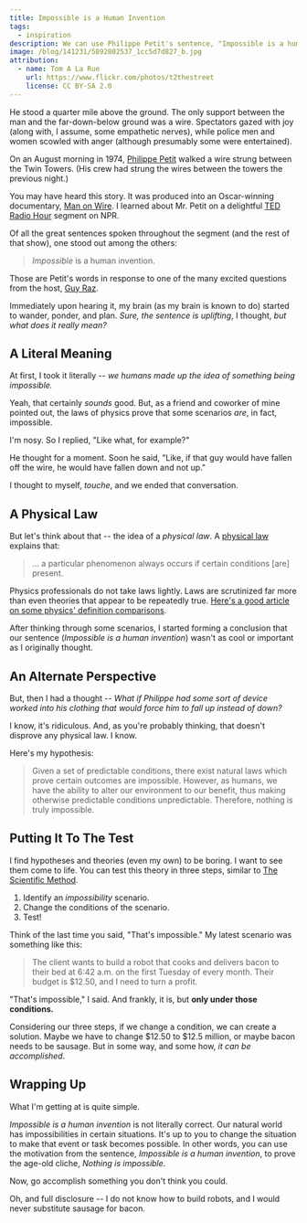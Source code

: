 ```yaml
---
title: Impossible is a Human Invention
tags:
  - inspiration
description: We can use Philippe Petit's sentence, "Impossible is a human invention," to prove that nothing is impossible.
image: /blog/141231/5892802537_1cc5d7d827_b.jpg
attribution:
  - name: Tom A La Rue
    url: https://www.flickr.com/photos/t2thestreet
    license: CC BY-SA 2.0
---
```


He stood a quarter mile above the ground. The only support between the man and the far-down-below ground was a wire. Spectators gazed with joy (along with, I assume, some empathetic nerves), while police men and women scowled with anger (although presumably some were entertained).

On an August morning in 1974, [Philippe Petit](http://en.wikipedia.org/wiki/Philippe_Petit) walked a wire strung between the Twin Towers. (His crew had strung the wires between the towers the previous night.)

You may have heard this story. It was produced into an Oscar-winning documentary, [Man on Wire](http://www.manonwire.com/). I learned about Mr. Petit on a delightful [TED Radio Hour](http://www.npr.org/2013/07/11/201092483/to-the-edge) segment on NPR.

Of all the great sentences spoken throughout the segment (and the rest of that show), one stood out among the others:

> _Impossible_ is a human invention.

Those are Petit's words in response to one of the many excited questions from the host, [Guy Raz](https://en.wikipedia.org/wiki/Guy_Raz).

Immediately upon hearing it, my brain (as my brain is known to do) started to wander, ponder, and plan. _Sure, the sentence is uplifting_, I thought, _but what does it really mean?_

## A Literal Meaning

At first, I took it literally -- _we humans made up the idea of something being impossible._

Yeah, that certainly _sounds_ good. But, as a friend and coworker of mine pointed out, the laws of physics prove that some scenarios _are_, in fact, impossible.

I'm nosy. So I replied, "Like what, for example?"

He thought for a moment. Soon he said, "Like, if that guy would have fallen off the wire, he would have fallen down and not up."

I thought to myself, _touche_, and we ended that conversation.

## A Physical Law

But let's think about that -- the idea of a _physical law_. A [physical law](http://en.wikipedia.org/wiki/Physical_law) explains that:

> ... a particular phenomenon always occurs if certain conditions [are] present.

Physics professionals do not take laws lightly. Laws are scrutinized far more than even theories that appear to be repeatedly true. [Here's a good article on some physics' definition comparisons](https://www.boundless.com/physics/textbooks/boundless-physics-textbook/the-basics-of-physics-1/the-basics-of-physics-31/models-theories-and-laws-195-6078/).

After thinking through some scenarios, I started forming a conclusion that our sentence (_Impossible is a human invention_) wasn't as cool or important as I originally thought.

## An Alternate Perspective

But, then I had a thought -- _What if Philippe had some sort of device worked into his clothing that would force him to fall up instead of down?_

I know, it's ridiculous. And, as you're probably thinking, that doesn't disprove any physical law. I know.

Here's my hypothesis:

> Given a set of predictable conditions, there exist natural laws which prove certain outcomes are impossible. However, as humans, we have the ability to alter our environment to our benefit, thus making otherwise predictable conditions unpredictable. Therefore, nothing is truly impossible.

## Putting It To The Test

I find hypotheses and theories (even my own) to be boring. I want to see them come to life. You can test this theory in three steps, similar to [The Scientific Method](http://en.wikipedia.org/wiki/Scientific_method).

1. Identify an _impossibility_ scenario.
2. Change the conditions of the scenario.
3. Test!

Think of the last time you said, "That's impossible." My latest scenario was something like this:

> The client wants to build a robot that cooks and delivers bacon to their bed at 6:42 a.m. on the first Tuesday of every month. Their budget is $12.50, and I need to turn a profit.

"That's impossible," I said. And frankly, it is, but **only under those conditions.**

Considering our three steps, if we change a condition, we can create a solution. Maybe we have to change $12.50 to $12.5 million, or maybe bacon needs to be sausage. But in some way, and some how, _it can be accomplished_.

## Wrapping Up

What I'm getting at is quite simple.

_Impossible is a human invention_ is not literally correct. Our natural world has impossibilities in certain situations. It's up to you to change the situation to make that event or task becomes possible. In other words, you can use the motivation from the sentence, _Impossible is a human invention_, to prove the age-old cliche, _Nothing is impossible_.

Now, go accomplish something you don't think you could.

Oh, and full disclosure -- I do not know how to build robots, and I would never substitute sausage for bacon.
